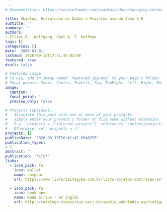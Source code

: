 ```yaml
---
# Documentation: https://sourcethemes.com/academic/docs/managing-content/

title: Objetos, Estruturas de Dados e Projetos usando Java 5.0
subtitle: ''
summary: ''
authors:
- Elliot B. ;Wolfgang, Paul A. T. Koffman
tags: []
categories: []
date: '2008-01-01'
lastmod: 2020-09-13T17:41:48-03:00
featured: true
draft: false

# Featured image
# To use, add an image named `featured.jpg/png` to your page's folder.
# Focal points: Smart, Center, TopLeft, Top, TopRight, Left, Right, BottomLeft, Bottom, BottomRight.
image:
  caption: ''
  focal_point: ''
  preview_only: false

# Projects (optional).
#   Associate this post with one or more of your projects.
#   Simply enter your project's folder or file name without extension.
#   E.g. `projects = ["internal-project"]` references `content/project/deep-learning/index.md`.
#   Otherwise, set `projects = []`.
projects: []
publishDate: '2020-09-13T20:41:47.854025Z'
publication_types:
- 5
abstract: ''
publication: '*LTC*'
links:
  - icon_pack: fa
    icon: wallet
    name: comprar
    url: https://www.livrariaitagyba.com.br/livro-objetos-abstracao-estrutura-de-dados-e-projetos-usando-java-50-9788521616030,ko3518.html

  - icon_pack: fa
    icon: book-open
    name: Rede Sirius - em inglês
    url: http://catalogo-redesirius.uerj.br/sophia_web/index.asp?codigo_sophia=145239
---
```

